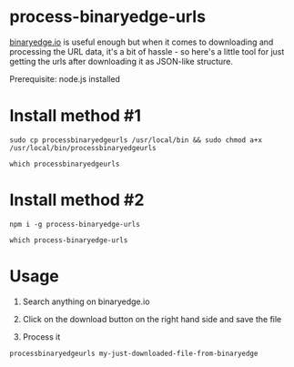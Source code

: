 # process-binaryedge-urls

[binaryedge.io](binaryedge.io) is useful enough but when it comes to downloading and processing the URL data, it's a bit of hassle - so here's a little tool for just getting the urls after downloading it as JSON-like structure.

Prerequisite: node.js installed

# Install method #1
```
sudo cp processbinaryedgeurls /usr/local/bin && sudo chmod a+x /usr/local/bin/processbinaryedgeurls

which processbinaryedgeurls
```

# Install method #2
```
npm i -g process-binaryedge-urls 

which process-binaryedge-urls
```

# Usage
1. Search anything on binaryedge.io

2. Click on the download button on the right hand side and save the file

3. Process it

```
processbinaryedgeurls my-just-downloaded-file-from-binaryedge
```


